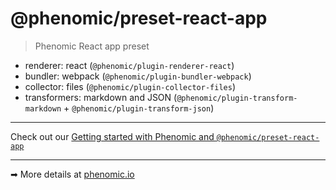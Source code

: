 # @phenomic/preset-react-app

> Phenomic React app preset

- renderer: react (`@phenomic/plugin-renderer-react`)
- bundler: webpack (`@phenomic/plugin-bundler-webpack`)
- collector: files (`@phenomic/plugin-collector-files`)
- transformers: markdown and JSON (`@phenomic/plugin-transform-markdown` +
  `@phenomic/plugin-transform-json`)

---

Check out our
[Getting started with Phenomic and `@phenomic/preset-react-app`](docs/getting-started/README.md)

---

➡ More details at [phenomic.io](https://phenomic.io/)
